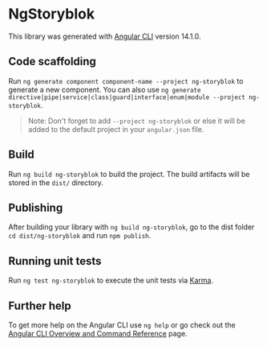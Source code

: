 # NgStoryblok

This library was generated with [Angular CLI](https://github.com/angular/angular-cli) version 14.1.0.

## Code scaffolding

Run `ng generate component component-name --project ng-storyblok` to generate a new component. You can also use `ng generate directive|pipe|service|class|guard|interface|enum|module --project ng-storyblok`.
> Note: Don't forget to add `--project ng-storyblok` or else it will be added to the default project in your `angular.json` file. 

## Build

Run `ng build ng-storyblok` to build the project. The build artifacts will be stored in the `dist/` directory.

## Publishing

After building your library with `ng build ng-storyblok`, go to the dist folder `cd dist/ng-storyblok` and run `npm publish`.

## Running unit tests

Run `ng test ng-storyblok` to execute the unit tests via [Karma](https://karma-runner.github.io).

## Further help

To get more help on the Angular CLI use `ng help` or go check out the [Angular CLI Overview and Command Reference](https://angular.io/cli) page.
